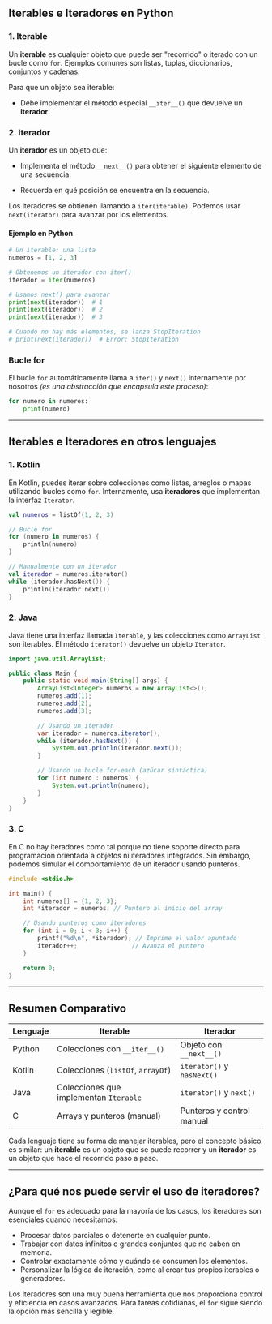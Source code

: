 ## **Iterables e Iteradores en Python**

### **1. Iterable**

Un **iterable** es cualquier objeto que puede ser "recorrido" o iterado con un bucle como `for`. Ejemplos comunes son listas, tuplas, diccionarios, conjuntos y cadenas.

Para que un objeto sea iterable:

- Debe implementar el método especial `__iter__()` que devuelve un **iterador**.

### **2. Iterador**

Un **iterador** es un objeto que:

- Implementa el método `__next__()` para obtener el siguiente elemento de una secuencia.

- Recuerda en qué posición se encuentra en la secuencia.

Los iteradores se obtienen llamando a `iter(iterable)`. Podemos usar `next(iterator)` para avanzar por los elementos.

#### **Ejemplo en Python**

```python
# Un iterable: una lista
numeros = [1, 2, 3]

# Obtenemos un iterador con iter()
iterador = iter(numeros)

# Usamos next() para avanzar
print(next(iterador))  # 1
print(next(iterador))  # 2
print(next(iterador))  # 3

# Cuando no hay más elementos, se lanza StopIteration
# print(next(iterador))  # Error: StopIteration
```

### **Bucle for**

El bucle `for` automáticamente llama a `iter()` y `next()` internamente por nosotros *(es una abstracción que encapsula este proceso)*:

```python
for numero in numeros:
    print(numero)
```

---

## **Iterables e Iteradores en otros lenguajes**

### **1. Kotlin**

En Kotlin, puedes iterar sobre colecciones como listas, arreglos o mapas utilizando bucles como `for`. Internamente, usa **iteradores** que implementan la interfaz `Iterator`.

```kotlin
val numeros = listOf(1, 2, 3)

// Bucle for
for (numero in numeros) {
    println(numero)
}

// Manualmente con un iterador
val iterador = numeros.iterator()
while (iterador.hasNext()) {
    println(iterador.next())
}
```

### **2. Java**

Java tiene una interfaz llamada `Iterable`, y las colecciones como `ArrayList` son iterables. El método `iterator()` devuelve un objeto `Iterator`.

```java
import java.util.ArrayList;

public class Main {
    public static void main(String[] args) {
        ArrayList<Integer> numeros = new ArrayList<>();
        numeros.add(1);
        numeros.add(2);
        numeros.add(3);

        // Usando un iterador
        var iterador = numeros.iterator();
        while (iterador.hasNext()) {
            System.out.println(iterador.next());
        }

        // Usando un bucle for-each (azúcar sintáctica)
        for (int numero : numeros) {
            System.out.println(numero);
        }
    }
}
```

### **3. C**

En C no hay iteradores como tal porque no tiene soporte directo para programación orientada a objetos ni iteradores integrados. Sin embargo, podemos simular el comportamiento de un iterador usando punteros.

```c
#include <stdio.h>

int main() {
    int numeros[] = {1, 2, 3};
    int *iterador = numeros; // Puntero al inicio del array

    // Usando punteros como iteradores
    for (int i = 0; i < 3; i++) {
        printf("%d\n", *iterador); // Imprime el valor apuntado
        iterador++;               // Avanza el puntero
    }

    return 0;
}
```

---

## **Resumen Comparativo**

| Lenguaje | Iterable                              | Iterador                     |
|----------|---------------------------------------|------------------------------|
| Python   | Colecciones con `__iter__()`          | Objeto con `__next__()`      |
| Kotlin   | Colecciones (`listOf`, `arrayOf`)     | `iterator()` y `hasNext()`   |
| Java     | Colecciones que implementan `Iterable`| `iterator()` y `next()`      |
| C        | Arrays y punteros (manual)            | Punteros y control manual    |

Cada lenguaje tiene su forma de manejar iterables, pero el concepto básico es similar: un **iterable** es un objeto que se puede recorrer y un **iterador** es un objeto que hace el recorrido paso a paso.

---

## **¿Para qué nos puede servir el uso de iteradores?**

Aunque el `for` es adecuado para la mayoría de los casos, los iteradores son esenciales cuando necesitamos:

- Procesar datos parciales o detenerte en cualquier punto.
- Trabajar con datos infinitos o grandes conjuntos que no caben en memoria.
- Controlar exactamente cómo y cuándo se consumen los elementos.
- Personalizar la lógica de iteración, como al crear tus propios iterables o generadores.

Los iteradores son una muy buena herramienta que nos proporciona control y eficiencia en casos avanzados. Para tareas cotidianas, el `for` sigue siendo la opción más sencilla y legible.
